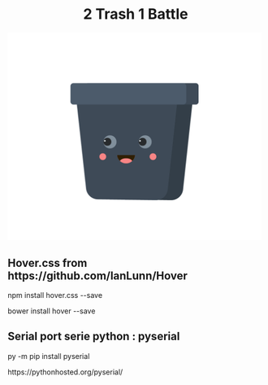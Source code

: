 <h1 style="text-align:center;">2 Trash 1 Battle</h1>

<img src="css/trashclose.png" width="500px" />


<h2>Hover.css from https://github.com/IanLunn/Hover</h2>
<p>npm install hover.css --save</p>
<p>bower install hover --save</p>

<h2>Serial port serie python : pyserial</h2>
<p>py -m pip install pyserial </p>
<p>https://pythonhosted.org/pyserial/</p>



